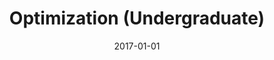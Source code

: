 ---
title: "Optimization (Undergraduate)"
collection: teaching
type: "Undergraduate"
permalink: /teaching/2017-spring-teaching-1
venue: "The University of Chicago"
date: 2017-01-01
location: "Chicago, USA"
---